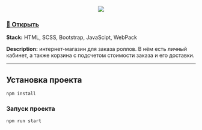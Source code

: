 <p align="center">
  <img src="https://user-images.githubusercontent.com/83776550/182088689-3071b5a2-9745-4000-855a-92b6ce31e048.gif"/>
</p>

<h3>
  <a href="https://infinitycode95.github.io/js__sushi-shop">🔗 Открыть </a> 
</h3>

<p> <b>Stack:</b>  HTML, SCSS, Bootstrap, JavaScipt, WebPack</p>

<p> <b>Description:</b> интернет-магазин для заказа роллов. В нём есть личный кабинет, а также корзина с подсчетом стоимости заказа и его доставки. </p>

---

## Установка проекта
```
npm install
```

### Запуск проекта
```
npm run start
```





